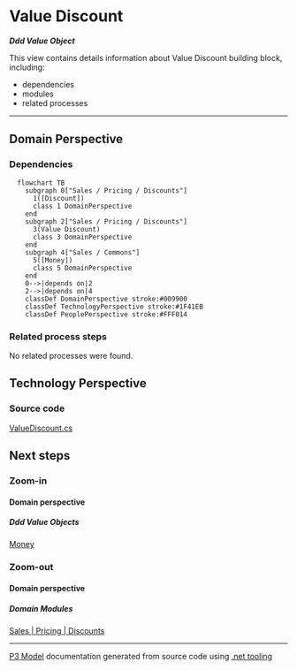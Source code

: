 ﻿
# Value Discount

***Ddd Value Object***  

This view contains details information about Value Discount building block, including:
- dependencies
- modules
- related processes  

---



## Domain Perspective


### Dependencies

```mermaid
  flowchart TB
    subgraph 0["Sales / Pricing / Discounts"]
      1([Discount])
      class 1 DomainPerspective
    end
    subgraph 2["Sales / Pricing / Discounts"]
      3(Value Discount)
      class 3 DomainPerspective
    end
    subgraph 4["Sales / Commons"]
      5([Money])
      class 5 DomainPerspective
    end
    0-->|depends on|2
    2-->|depends on|4
    classDef DomainPerspective stroke:#009900
    classDef TechnologyPerspective stroke:#1F41EB
    classDef PeoplePerspective stroke:#FFF014
```

### Related process steps

No related processes were found.  

## Technology Perspective


### Source code

[ValueDiscount.cs](../../../../../../../../Sources/Sales/Sales.DeepModel/Pricing/Discounts/ValueDiscount.cs)  

## Next steps


### Zoom-in


#### Domain perspective


##### Ddd Value Objects

[Money](../../Commons/Money.md)  

### Zoom-out


#### Domain perspective


##### Domain Modules

[Sales | Pricing | Discounts](Discounts.md)  

---

[P3 Model](https://github.com/P3-model/P3-model) documentation generated from source code using [.net tooling](https://github.com/P3-model/P3-model-dotnet)